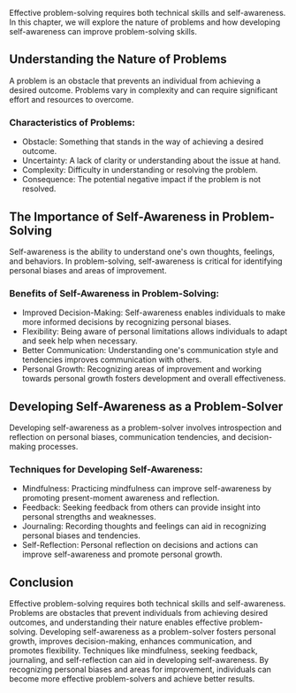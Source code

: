 
Effective problem-solving requires both technical skills and self-awareness. In this chapter, we will explore the nature of problems and how developing self-awareness can improve problem-solving skills.

Understanding the Nature of Problems
------------------------------------

A problem is an obstacle that prevents an individual from achieving a desired outcome. Problems vary in complexity and can require significant effort and resources to overcome.

### Characteristics of Problems:

* Obstacle: Something that stands in the way of achieving a desired outcome.
* Uncertainty: A lack of clarity or understanding about the issue at hand.
* Complexity: Difficulty in understanding or resolving the problem.
* Consequence: The potential negative impact if the problem is not resolved.

The Importance of Self-Awareness in Problem-Solving
---------------------------------------------------

Self-awareness is the ability to understand one's own thoughts, feelings, and behaviors. In problem-solving, self-awareness is critical for identifying personal biases and areas of improvement.

### Benefits of Self-Awareness in Problem-Solving:

* Improved Decision-Making: Self-awareness enables individuals to make more informed decisions by recognizing personal biases.
* Flexibility: Being aware of personal limitations allows individuals to adapt and seek help when necessary.
* Better Communication: Understanding one's communication style and tendencies improves communication with others.
* Personal Growth: Recognizing areas of improvement and working towards personal growth fosters development and overall effectiveness.

Developing Self-Awareness as a Problem-Solver
---------------------------------------------

Developing self-awareness as a problem-solver involves introspection and reflection on personal biases, communication tendencies, and decision-making processes.

### Techniques for Developing Self-Awareness:

* Mindfulness: Practicing mindfulness can improve self-awareness by promoting present-moment awareness and reflection.
* Feedback: Seeking feedback from others can provide insight into personal strengths and weaknesses.
* Journaling: Recording thoughts and feelings can aid in recognizing personal biases and tendencies.
* Self-Reflection: Personal reflection on decisions and actions can improve self-awareness and promote personal growth.

Conclusion
----------

Effective problem-solving requires both technical skills and self-awareness. Problems are obstacles that prevent individuals from achieving desired outcomes, and understanding their nature enables effective problem-solving. Developing self-awareness as a problem-solver fosters personal growth, improves decision-making, enhances communication, and promotes flexibility. Techniques like mindfulness, seeking feedback, journaling, and self-reflection can aid in developing self-awareness. By recognizing personal biases and areas for improvement, individuals can become more effective problem-solvers and achieve better results.
